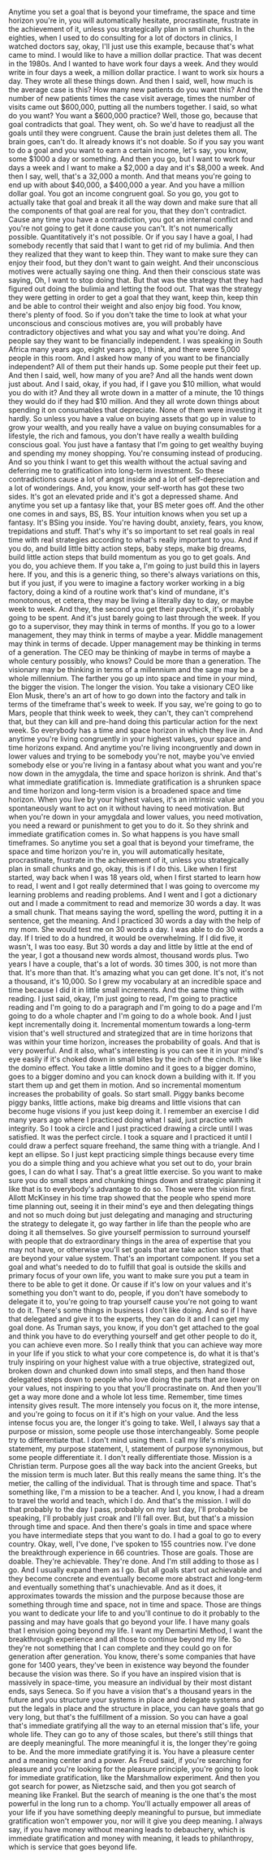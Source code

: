  Anytime you set a goal that is beyond your timeframe, the space and time horizon you're in, you will automatically hesitate, procrastinate, frustrate in the achievement of it, unless you strategically plan in small chunks. In the eighties, when I used to do consulting for a lot of doctors in clinics, I watched doctors say, okay, I'll just use this example, because that's what came to mind. I would like to have a million dollar practice. That was decent in the 1980s. And I wanted to have work four days a week. And they would write in four days a week, a million dollar practice. I want to work six hours a day. They wrote all these things down. And then I said, well, how much is the average case is this? How many new patients do you want this? And the number of new patients times the case visit average, times the number of visits came out $600,000, putting all the numbers together. I said, so what do you want? You want a $600,000 practice? Well, those go, because that goal contradicts that goal. They went, oh. So we'd have to readjust all the goals until they were congruent. Cause the brain just deletes them all. The brain goes, can't do. It already knows it's not doable. So if you say you want to do a goal and you want to earn a certain income, let's say, you know, some $1000 a day or something. And then you go, but I want to work four days a week and I want to make a $2,000 a day and it's $8,000 a week. And then I say, well, that's a 32,000 a month. And that means you're going to end up with about $40,000, a $400,000 a year. And you have a million dollar goal. You got an income congruent goal. So you go, you got to actually take that goal and break it all the way down and make sure that all the components of that goal are real for you, that they don't contradict. Cause any time you have a contradiction, you got an internal conflict and you're not going to get it done cause you can't. It's not numerically possible. Quantitatively it's not possible. Or if you say I have a goal, I had somebody recently that said that I want to get rid of my bulimia. And then they realized that they want to keep thin. They want to make sure they can enjoy their food, but they don't want to gain weight. And their unconscious motives were actually saying one thing. And then their conscious state was saying, Oh, I want to stop doing that. But that was the strategy that they had figured out doing the bulimia and letting the food out. That was the strategy they were getting in order to get a goal that they want, keep thin, keep thin and be able to control their weight and also enjoy big food. You know, there's plenty of food. So if you don't take the time to look at what your unconscious and conscious motives are, you will probably have contradictory objectives and what you say and what you're doing. And people say they want to be financially independent. I was speaking in South Africa many years ago, eight years ago, I think, and there were 5,000 people in this room. And I asked how many of you want to be financially independent? All of them put their hands up. Some people put their feet up. And then I said, well, how many of you are? And all the hands went down just about. And I said, okay, if you had, if I gave you $10 million, what would you do with it? And they all wrote down in a matter of a minute, the 10 things they would do if they had $10 million. And they all wrote down things about spending it on consumables that depreciate. None of them were investing it hardly. So unless you have a value on buying assets that go up in value to grow your wealth, and you really have a value on buying consumables for a lifestyle, the rich and famous, you don't have really a wealth building conscious goal. You just have a fantasy that I'm going to get wealthy buying and spending my money shopping. You're consuming instead of producing. And so you think I want to get this wealth without the actual saving and deferring me to gratification into long-term investment. So these contradictions cause a lot of angst inside and a lot of self-depreciation and a lot of wonderings. And, you know, your self-worth has got these two sides. It's got an elevated pride and it's got a depressed shame. And anytime you set up a fantasy like that, your BS meter goes off. And the other one comes in and says, BS, BS. Your intuition knows when you set up a fantasy. It's BSing you inside. You're having doubt, anxiety, fears, you know, trepidations and stuff. That's why it's so important to set real goals in real time with real strategies according to what's really important to you. And if you do, and build little bitty action steps, baby steps, make big dreams, build little action steps that build momentum as you go to get goals. And you do, you achieve them. If you take a, I'm going to just build this in layers here. If you, and this is a generic thing, so there's always variations on this, but if you just, if you were to imagine a factory worker working in a big factory, doing a kind of a routine work that's kind of mundane, it's monotonous, et cetera, they may be living a literally day to day, or maybe week to week. And they, the second you get their paycheck, it's probably going to be spent. And it's just barely going to last through the week. If you go to a supervisor, they may think in terms of months. If you go to a lower management, they may think in terms of maybe a year. Middle management may think in terms of decade. Upper management may be thinking in terms of a generation. The CEO may be thinking of maybe in terms of maybe a whole century possibly, who knows? Could be more than a generation. The visionary may be thinking in terms of a millennium and the sage may be a whole millennium. The farther you go up into space and time in your mind, the bigger the vision. The longer the vision. You take a visionary CEO like Elon Musk, there's an art of how to go down into the factory and talk in terms of the timeframe that's week to week. If you say, we're going to go to Mars, people that think week to week, they can't, they can't comprehend that, but they can kill and pre-hand doing this particular action for the next week. So everybody has a time and space horizon in which they live in. And anytime you're living congruently in your highest values, your space and time horizons expand. And anytime you're living incongruently and down in lower values and trying to be somebody you're not, maybe you've envied somebody else or you're living in a fantasy about what you want and you're now down in the amygdala, the time and space horizon is shrink. And that's what immediate gratification is. Immediate gratification is a shrunken space and time horizon and long-term vision is a broadened space and time horizon. When you live by your highest values, it's an intrinsic value and you spontaneously want to act on it without having to need motivation. But when you're down in your amygdala and lower values, you need motivation, you need a reward or punishment to get you to do it. So they shrink and immediate gratification comes in. So what happens is you have small timeframes. So anytime you set a goal that is beyond your timeframe, the space and time horizon you're in, you will automatically hesitate, procrastinate, frustrate in the achievement of it, unless you strategically plan in small chunks and go, okay, this is if I do this. Like when I first started, way back when I was 18 years old, when I first started to learn how to read, I went and I got really determined that I was going to overcome my learning problems and reading problems. And I went and I got a dictionary out and I made a commitment to read and memorize 30 words a day. It was a small chunk. That means saying the word, spelling the word, putting it in a sentence, get the meaning. And I practiced 30 words a day with the help of my mom. She would test me on 30 words a day. I was able to do 30 words a day. If I tried to do a hundred, it would be overwhelming. If I did five, it wasn't, I was too easy. But 30 words a day and little by little at the end of the year, I got a thousand new words almost, thousand words plus. Two years I have a couple, that's a lot of words. 30 times 300, is not more than that. It's more than that. It's amazing what you can get done. It's not, it's not a thousand, it's 10,000. So I grew my vocabulary at an incredible space and time because I did it in little small increments. And the same thing with reading. I just said, okay, I'm just going to read, I'm going to practice reading and I'm going to do a paragraph and I'm going to do a page and I'm going to do a whole chapter and I'm going to do a whole book. And I just kept incrementally doing it. Incremental momentum towards a long-term vision that's well structured and strategized that are in time horizons that was within your time horizon, increases the probability of goals. And that is very powerful. And it also, what's interesting is you can see it in your mind's eye easily if it's choked down in small bites by the inch of the cinch. It's like the domino effect. You take a little domino and it goes to a bigger domino, goes to a bigger domino and you can knock down a building with it. If you start them up and get them in motion. And so incremental momentum increases the probability of goals. So start small. Piggy banks become piggy banks, little actions, make big dreams and little visions that can become huge visions if you just keep doing it. I remember an exercise I did many years ago where I practiced doing what I said, just practice with integrity. So I took a circle and I just practiced drawing a circle until I was satisfied. It was the perfect circle. I took a square and I practiced it until I could draw a perfect square freehand, the same thing with a triangle. And I kept an ellipse. So I just kept practicing simple things because every time you do a simple thing and you achieve what you set out to do, your brain goes, I can do what I say. That's a great little exercise. So you want to make sure you do small steps and chunking things down and strategic planning it like that is to everybody's advantage to do so. Those were the vision first. Allott McKinsey in his time trap showed that the people who spend more time planning out, seeing it in their mind's eye and then delegating things and not so much doing but just delegating and managing and structuring the strategy to delegate it, go way farther in life than the people who are doing it all themselves. So give yourself permission to surround yourself with people that do extraordinary things in the area of expertise that you may not have, or otherwise you'll set goals that are take action steps that are beyond your value system. That's an important component. If you set a goal and what's needed to do to fulfill that goal is outside the skills and primary focus of your own life, you want to make sure you put a team in there to be able to get it done. Or cause if it's low on your values and it's something you don't want to do, people, if you don't have somebody to delegate it to, you're going to trap yourself cause you're not going to want to do it. There's some things in business I don't like doing. And so if I have that delegated and give it to the experts, they can do it and I can get my goal done. As Truman says, you know, if you don't get attached to the goal and think you have to do everything yourself and get other people to do it, you can achieve even more. So I really think that you can achieve way more in your life if you stick to what your core competence is, do what it is that's truly inspiring on your highest value with a true objective, strategized out, broken down and chunked down into small steps, and then hand those delegated steps down to people who love doing the parts that are lower on your values, not inspiring to you that you'll procrastinate on. And then you'll get a way more done and a whole lot less time. Remember, time times intensity gives result. The more intensely you focus on it, the more intense, and you're going to focus on it if it's high on your value. And the less intense focus you are, the longer it's going to take. Well, I always say that a purpose or mission, some people use those interchangeably. Some people try to differentiate that. I don't mind using them. I call my life's mission statement, my purpose statement, I, statement of purpose synonymous, but some people differentiate it. I don't really differentiate those. Mission is a Christian term. Purpose goes all the way back into the ancient Greeks, but the mission term is much later. But this really means the same thing. It's the metier, the calling of the individual. That is through time and space. That's something like, I'm a mission to be a teacher. And I, you know, I had a dream to travel the world and teach, which I do. And that's the mission. I will do that probably to the day I pass, probably on my last day, I'll probably be speaking, I'll probably just croak and I'll fall over. But, but that's a mission through time and space. And then there's goals in time and space where you have intermediate steps that you want to do. I had a goal to go to every country. Okay, well, I've done, I've spoken to 155 countries now. I've done the breakthrough experience in 66 countries. Those are goals. Those are doable. They're achievable. They're done. And I'm still adding to those as I go. And I usually expand them as I go. But all goals start out achievable and they become concrete and eventually become more abstract and long-term and eventually something that's unachievable. And as it does, it approximates towards the mission and the purpose because those are something through time and space, not in time and space. Those are things you want to dedicate your life to and you'll continue to do it probably to the passing and may have goals that go beyond your life. I have many goals that I envision going beyond my life. I want my Demartini Method, I want the breakthrough experience and all those to continue beyond my life. So they're not something that I can complete and they could go on for generation after generation. You know, there's some companies that have gone for 1400 years, they've been in existence way beyond the founder because the vision was there. So if you have an inspired vision that is massively in space-time, you measure an individual by their most distant ends, says Seneca. So if you have a vision that's a thousand years in the future and you structure your systems in place and delegate systems and put the legals in place and the structure in place, you can have goals that go very long, but that's the fulfillment of a mission. So you can have a goal that's immediate gratifying all the way to an eternal mission that's life, your whole life. They can go to any of those scales, but there's still things that are deeply meaningful. The more meaningful it is, the longer they're going to be. And the more immediate gratifying it is. You have a pleasure center and a meaning center and a power. As Freud said, if you're searching for pleasure and you're looking for the pleasure principle, you're going to look for immediate gratification, like the Marshmallow experiment. And then you got search for power, as Nietzsche said, and then you got search of meaning like Frankel. But the search of meaning is the one that's the most powerful in the long run to a chomp. You'll actually empower all areas of your life if you have something deeply meaningful to pursue, but immediate gratification won't empower you, nor will it give you deep meaning. I always say, if you have money without meaning leads to debauchery, which is immediate gratification and money with meaning, it leads to philanthropy, which is service that goes beyond life.